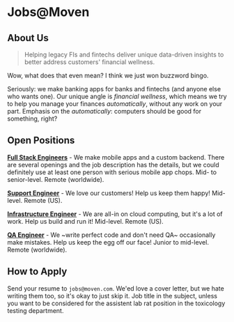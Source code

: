 # Jobs@Moven

## About Us

>  Helping legacy FIs and fintechs deliver unique data-driven insights to better address customers' financial wellness.

Wow, what does that even mean?  I think we just won buzzword bingo.

Seriously: we make banking apps for banks and fintechs (and anyone else who wants one).  Our unique angle is *financial wellness*, which means we try to help you manage your finances *automatically*, without any work on your part.  Emphasis on the *automatically*: computers should be good for something, right?

## Open Positions

[**Full Stack Engineers**](full-stack.md) - We make mobile apps and a custom backend.  There are several openings and the job description has the details, but we could definitely use at least one person with serious mobile app chops.  Mid- to senior-level.  Remote (worldwide).

[**Support Engineer**](support.md) - We love our customers!  Help us keep them happy! Mid-level.  Remote (US).

[**Infrastructure Engineer**](infra.md) - We are all-in on cloud computing, but it's a lot of work.  Help us build and run it!  Mid-level.  Remote (US).

[**QA Engineer**](qa.md) - We ~write perfect code and don't need QA~ occasionally make mistakes.  Help us keep the egg off our face! Junior to mid-level.  Remote (worldwide).

## How to Apply

Send your resume to `jobs@moven.com`.  We'ed love a cover letter, but we hate writing them too, so it's okay to just skip it.  Job title in the subject, unless you want to be considered for the assistent lab rat position in the toxicology testing department.
